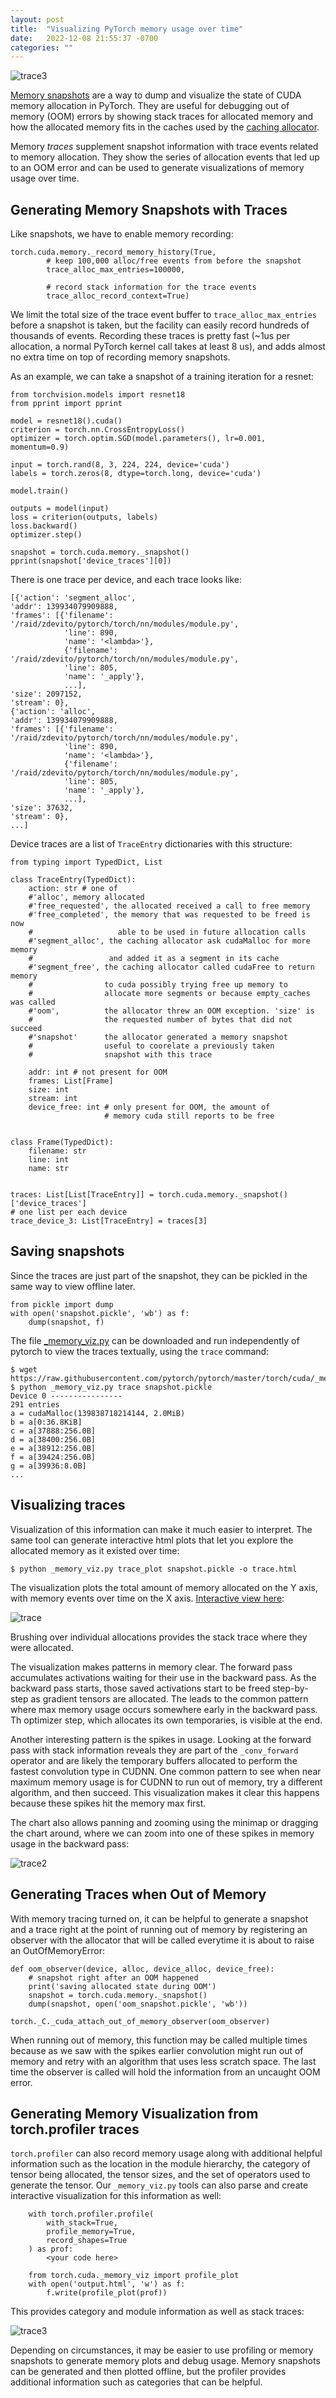 ```yaml
---
layout: post
title:  "Visualizing PyTorch memory usage over time"
date:   2022-12-08 21:55:37 -0700
categories: ""
---
```


![trace3](/assets/trace4.png)

[Memory snapshots](https://zdevito.github.io/2022/08/16/memory-snapshots.html) are a way to dump and visualize the state of CUDA memory allocation in PyTorch. They are useful for debugging out of memory (OOM) errors by showing stack traces for allocated memory and how the allocated memory fits in the caches used by the [caching allocator](https://zdevito.github.io/2022/08/04/cuda-caching-allocator.html).

Memory _traces_ supplement snapshot information with trace events related to memory allocation. They show the series of allocation events that led up to an OOM error and can be used to generate visualizations of memory usage over time.

Generating Memory Snapshots with Traces
---------------------------------------

Like snapshots, we have to enable memory recording:

    torch.cuda.memory._record_memory_history(True,
            # keep 100,000 alloc/free events from before the snapshot
            trace_alloc_max_entries=100000,

            # record stack information for the trace events
            trace_alloc_record_context=True)

We limit the total size of the trace event buffer to `trace_alloc_max_entries` before a snapshot is taken, but the facility can easily record hundreds of thousands of events. Recording these traces is pretty fast (~1us per allocation, a normal PyTorch kernel call takes at least 8 us), and adds almost no extra time on top of recording memory snapshots.

As an example, we can take a snapshot of a training iteration for a resnet:

    from torchvision.models import resnet18
    from pprint import pprint

    model = resnet18().cuda()
    criterion = torch.nn.CrossEntropyLoss()
    optimizer = torch.optim.SGD(model.parameters(), lr=0.001, momentum=0.9)

    input = torch.rand(8, 3, 224, 224, device='cuda')
    labels = torch.zeros(8, dtype=torch.long, device='cuda')

    model.train()

    outputs = model(input)
    loss = criterion(outputs, labels)
    loss.backward()
    optimizer.step()

    snapshot = torch.cuda.memory._snapshot()
    pprint(snapshot['device_traces'][0])

There is one trace per device, and each trace looks like:

    [{'action': 'segment_alloc',
    'addr': 139934079909888,
    'frames': [{'filename': '/raid/zdevito/pytorch/torch/nn/modules/module.py',
                'line': 890,
                'name': '<lambda>'},
                {'filename': '/raid/zdevito/pytorch/torch/nn/modules/module.py',
                'line': 805,
                'name': '_apply'},
                ...],
    'size': 2097152,
    'stream': 0},
    {'action': 'alloc',
    'addr': 139934079909888,
    'frames': [{'filename': '/raid/zdevito/pytorch/torch/nn/modules/module.py',
                'line': 890,
                'name': '<lambda>'},
                {'filename': '/raid/zdevito/pytorch/torch/nn/modules/module.py',
                'line': 805,
                'name': '_apply'},
                ...],
    'size': 37632,
    'stream': 0},
    ...]

Device traces are a list of `TraceEntry` dictionaries with this structure:

    from typing import TypedDict, List

    class TraceEntry(TypedDict):
        action: str # one of
        #'alloc', memory allocated
        #'free_requested', the allocated received a call to free memory
        #'free_completed', the memory that was requested to be freed is now
        #                   able to be used in future allocation calls
        #'segment_alloc', the caching allocator ask cudaMalloc for more memory
        #                 and added it as a segment in its cache
        #'segment_free', the caching allocator called cudaFree to return memory
        #                to cuda possibly trying free up memory to
        #                allocate more segments or because empty_caches was called
        #'oom',          the allocator threw an OOM exception. 'size' is
        #                the requested number of bytes that did not succeed
        #'snapshot'      the allocator generated a memory snapshot
        #                useful to coorelate a previously taken
        #                snapshot with this trace

        addr: int # not present for OOM
        frames: List[Frame]
        size: int
        stream: int
        device_free: int # only present for OOM, the amount of
                         # memory cuda still reports to be free


    class Frame(TypedDict):
        filename: str
        line: int
        name: str


    traces: List[List[TraceEntry]] = torch.cuda.memory._snapshot()['device_traces']
    # one list per each device
    trace_device_3: List[TraceEntry] = traces[3]

Saving snapshots
----------------
Since the traces are just part of the snapshot, they can be pickled in the same way to view offline later.

    from pickle import dump
    with open('snapshot.pickle', 'wb') as f:
        dump(snapshot, f)

The file [_memory_viz.py](https://github.com/pytorch/pytorch/blob/master/torch/cuda/_memory_viz.py) can be downloaded and run independently of pytorch to view the traces textually, using the `trace` command:

    $ wget https://raw.githubusercontent.com/pytorch/pytorch/master/torch/cuda/_memory_viz.py
    $ python _memory_viz.py trace snapshot.pickle
    Device 0 ----------------
    291 entries
    a = cudaMalloc(139838718214144, 2.0MiB)
    b = a[0:36.8KiB]
    c = a[37888:256.0B]
    d = a[38400:256.0B]
    e = a[38912:256.0B]
    f = a[39424:256.0B]
    g = a[39936:8.0B]
    ...

Visualizing traces
------------------
Visualization of this information can make it much easier to interpret. The same tool can generate interactive html plots that let you explore the allocated memory as it existed over time:

    $ python _memory_viz.py trace_plot snapshot.pickle -o trace.html

The visualization plots the total amount of memory allocated on the Y axis, with memory events over time on the X axis. [Interactive view here](/assets/trace.html):

![trace](/assets/trace.png)

Brushing over individual allocations provides the stack trace where they were allocated.

The visualization makes patterns in memory clear. The forward pass accumulates activations waiting for their use in the backward pass. As the backward pass starts, those saved activations start to be freed step-by-step as gradient tensors are allocated. The leads to the common pattern where max memory usage occurs somewhere early in the backward pass. Th optimizer step, which allocates its own temporaries, is visible at the end.

Another interesting pattern is the spikes in usage. Looking at the forward pass with stack information reveals they are part of the `_conv_forward` operator and are likely the temporary buffers allocated to perform the fastest convolution type in CUDNN. One common pattern to see when near maximum memory usage is for CUDNN to run out of memory, try a different algorithm, and then succeed. This visualization makes it clear this happens because these spikes hit the memory max first.


The chart also allows panning and zooming using the minimap or dragging the chart around, where we can zoom into one of these spikes in memory usage in the backward pass:

![trace2](/assets/trace2.png)


Generating Traces when Out of Memory
---------------------------------------
With memory tracing turned on, it can be helpful to generate a snapshot and a trace right at the point of running out of memory by registering an observer with the allocator that will be called everytime it is about to raise an OutOfMemoryError:

    def oom_observer(device, alloc, device_alloc, device_free):
        # snapshot right after an OOM happened
        print('saving allocated state during OOM')
        snapshot = torch.cuda.memory._snapshot()
        dump(snapshot, open('oom_snapshot.pickle', 'wb'))

    torch._C._cuda_attach_out_of_memory_observer(oom_observer)

When running out of memory, this function may be called multiple times because as we saw with the spikes earlier convolution might run out of memory and retry with an algorithm that uses less scratch space. The last time the observer is called will hold the information from an uncaught OOM error.

Generating Memory Visualization from torch.profiler traces
----------------------------------------------------------
`torch.profiler` can also record memory usage along with additional helpful information such as the location in the module hierarchy, the category of tensor being allocated, the tensor sizes, and the set of operators used to generate the tensor. Our `_memory_viz.py` tools can also parse and create interactive visualization for this information as well:

        with torch.profiler.profile(
            with_stack=True,
            profile_memory=True,
            record_shapes=True
        ) as prof:
            <your code here>

        from torch.cuda._memory_viz import profile_plot
        with open('output.html', 'w') as f:
            f.write(profile_plot(prof))

This provides category and module information as well as stack traces:

![trace3](/assets/trace3.png)

Depending on circumstances, it may be easier to use profiling or memory snapshots to generate memory plots and debug usage. Memory snapshots can be generated and then plotted offline, but the profiler provides additional information such as categories that can be helpful.
